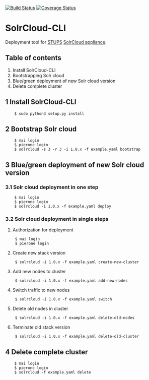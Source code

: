 [![Build Status](https://travis-ci.org/zalando-incubator/solrcloud-cli.svg?branch=master)](https://travis-ci.org/zalando-incubator/solrcloud-cli?branch=master)
[![Coverage Status](https://codecov.io/github/zalando-incubator/solrcloud-cli/coverage.svg?branch=master)](https://codecov.io/github/zalando-incubator/solrcloud-cli?branch=master)

# SolrCloud-CLI

Deployment tool for [STUPS](https://stups.io/) [SolrCloud appliance](https://github.com/zalando/solrcloud-appliance).

## Table of contents
1. Install SolrCloud-CLI
2. Bootstrapping Solr cloud
3. Blue/green deployment of new Solr cloud version
4. Delete complete cluster

## 1 Install SolrCloud-CLI

        $ sudo python3 setup.py install
        
## 2 Bootstrap Solr cloud

        $ mai login
        $ pierone login
        $ solrcloud -s 3 -r 3 -i 1.0.x -f example.yaml bootstrap


## 3 Blue/green deployment of new Solr cloud version

### 3.1 Solr cloud deployment in one step

        $ mai login
        $ pierone login
        $ solrcloud -i 1.0.x -f example.yaml deploy

### 3.2 Solr cloud deployment in single steps
1. Authorization for deployment

        $ mai login
        $ pierone login

2. Create new stack version
        
        $ solrcloud -i 1.0.x -f example.yaml create-new-cluster

3. Add new nodes to cluster
        
        $ solrcloud -i 1.0.x -f example.yaml add-new-nodes

4. Switch traffic to new nodes
        
        $ solrcloud -i 1.0.x -f example.yaml switch

5. Delete old nodes in cluster
        
        $ solrcloud -i 1.0.x -f example.yaml delete-old-nodes

6. Terminate old stack version
        
        $ solrcloud -i 1.0.x -f example.yaml delete-old-cluster

## 4 Delete complete cluster

        $ mai login
        $ pierone login
        $ solrcloud -f example.yaml delete
